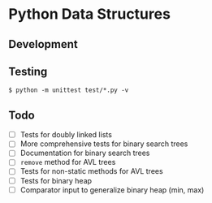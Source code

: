 # Python Data Structures

## Development

## Testing

    $ python -m unittest test/*.py -v

## Todo

- [ ] Tests for doubly linked lists
- [ ] More comprehensive tests for binary search trees
- [ ] Documentation for binary search trees
- [ ] `remove` method for AVL trees
- [ ] Tests for non-static methods for AVL trees
- [ ] Tests for binary heap
- [ ] Comparator input to generalize binary heap (min, max)
